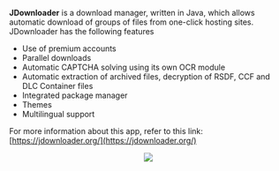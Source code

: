 **JDownloader** is a download manager, written in Java, which allows automatic download of groups of files from one-click hosting sites. JDownloader has the following features

* Use of premium accounts
* Parallel downloads
* Automatic CAPTCHA solving using its own OCR module
* Automatic extraction of archived files, decryption of RSDF, CCF and DLC Container files
* Integrated package manager
* Themes
* Multilingual support

For more information about this app, refer to this link: [https://jdownloader.org/](https://jdownloader.org/)

<p align="center"><img src="https://docs.usbx.me/uploads/images/gallery/2020-06/image-1592661355453.png"></p>